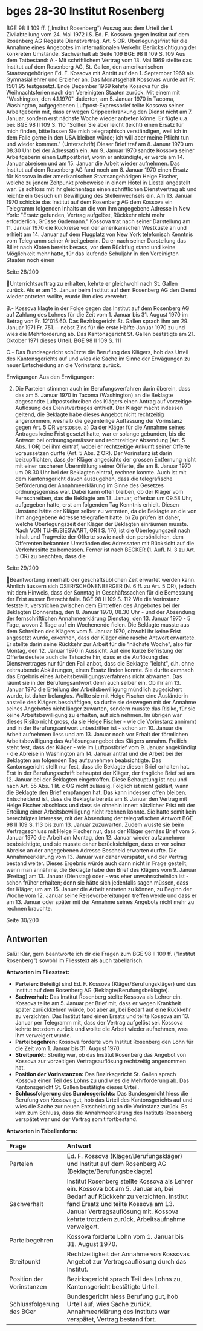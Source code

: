 
# bges 28-30 Institut Rosenberg

BGE 98 II 109 ff. („Institut Rosenberg“)
Auszug aus dem Urteil der I. Zivilabteilung vom 24. Mai 1972 i.S. Ed. F. Kossova gegen Institut auf dem
Rosenberg AG
Regeste
Dienstvertrag.
Art. 5 OR. Überlegungsfrist für die Annahme eines Angebotes im internationalen Verkehr.
Berücksichtigung der konkreten Umstände.
Sachverhalt ab Seite 109
BGE 98 II 109 S. 109
Aus dem Tatbestand:
A.- Mit schriftlichem Vertrag vom 13. Mai 1969 stellte das Institut auf dem Rosenberg AG, St. Gallen, den
amerikanischen Staatsangehörigen Ed. F. Kossova mit Antritt auf den 1. September 1969 als Gymnasiallehrer
und Erzieher an. Das Monatsgehalt Kossovas wurde auf Fr. 1501.95 festgesetzt. Ende Dezember 1969 kehrte
Kossova für die Weihnachtsferien nach den Vereinigten Staaten zurück. Mit einem mit "Washington, den
4.1.1970" datierten, am 5. Januar 1970 in Tacoma, Washington, aufgegebenen Luftpost-Expressbrief teilte
Kossova seiner Arbeitgeberin mit, dass er wegen Grippeerkrankung den Dienst nicht am 7. Januar, sondern
erst nächste Woche wieder antreten könne. Er fügte u.a. bei:
BGE 98 II 109 S. 110
"Sollten Sie aber leicht (leicht) einen Ersatz für mich finden, bitte lassen Sie mich telegraphisch verständigen,
weil ich in dem Falle gerne in den USA bleiben würde; ich will aber meine Pflicht tun und wieder kommen."
(Unterschrift)
Dieser Brief traf am 8. Januar 1970 um 08.30 Uhr bei der Adressatin ein. Am 9. Januar 1970 sandte Kossova
seiner Arbeitgeberin einen Luftpostbrief, worin er ankündigte, er werde am 14. Januar abreisen und am 15.
Januar die Arbeit wieder aufnehmen.
Das Institut auf dem Rosenberg AG fand noch am 8. Januar 1970 einen Ersatz für Kossova in der
amerikanischen Staatsangehörigen Helge Fischer, welche zu jenem Zeitpunkt probeweise in einem Hotel in
Liestal angestellt war. Es schloss mit ihr gleichentags einen schriftlichen Dienstvertrag ab und reichte ein
Gesuch um Bewilligung des Stellenwechsels ein. Am 13. Januar 1970 schickte das Institut auf dem
Rosenberg AG dem Kossova ein Telegramm folgenden Inhalts an die von ihm angegebene Adresse in New
York:
"Ersatz gefunden, Vertrag aufgelöst, Rückkehr nicht mehr erforderlich, Grüsse Gademann."
Kossova trat nach seiner Darstellung am 11. Januar 1970 die Rückreise von der amerikanischen Westküste
an und erhielt am 14. Januar auf dem Flugplatz von New York telefonisch Kenntnis vom Telegramm seiner
Arbeitgeberin. Da er nach seiner Darstellung das Billet nach Kloten bereits besass, vor dem Rückflug stand
und keine Möglichkeit mehr hatte, für das laufende Schuljahr in den Vereinigten Staaten noch einen

Seite 28/200

Unterrichtsauftrag zu erhalten, kehrte er gleichwohl nach St. Gallen zurück. Als er am 15. Januar beim Institut
auf dem Rosenberg AG den Dienst wieder antreten wollte, wurde ihm dies verwehrt.

B.- Kossova klagte in der Folge gegen das Institut auf dem Rosenberg AG auf Zahlung des Lohnes für die
Zeit vom 1. Januar bis 31. August 1970 im Betrag von Fr. 12'015.60.
Das Bezirksgericht St. Gallen sprach ihm am 29. Januar 1971 Fr. 751.-- nebst Zins für die erste Hälfte Januar
1970 zu und wies die Mehrforderung ab.
Das Kantonsgericht St. Gallen bestätigte am 21. Oktober 1971 dieses Urteil.
BGE 98 II 109 S. 111

C.- Das Bundesgericht schützte die Berufung des Klägers, hob das Urteil des Kantonsgerichts auf und wies
die Sache im Sinne der Erwägungen zu neuer Entscheidung an die Vorinstanz zurück.

Erwägungen
Aus den Erwägungen:

2. Die Parteien stimmen auch im Berufungsverfahren darin überein, dass das am 5. Januar 1970 in Tacoma
(Washington) an die Beklagte abgesandte Luftpostschreiben des Klägers einen Antrag auf vorzeitige
Auflösung des Dienstvertrages enthielt. Der Kläger macht indessen geltend, die Beklagte habe dieses
Angebot nicht rechtzeitig angenommen, weshalb die gegenteilige Auffassung der Vorinstanz gegen Art. 5 OR
verstosse.
a) Da der Kläger für die Annahme seines Antrages keine Frist gesetzt hatte, war er solange gebunden, bis
die Antwort bei ordnungsgemässer und rechtzeitiger Absendung (Art. 5 Abs. 1 OR) bei ihm eintraf, wobei er
rechtzeitige Ankunft seiner Offerte voraussetzen durfte (Art. 5 Abs. 2 OR). Der Vorinstanz ist darin
beizupflichten, dass der Kläger angesichts der grossen Entfernung nicht mit einer rascheren Übermittlung
seiner Offerte, die am 8. Januar 1970 um 08.30 Uhr bei der Beklagten eintraf, rechnen konnte. Auch ist mit
dem Kantonsgericht davon auszugehen, dass die telegrafische Beförderung der Annahmeerklärung im Sinne
des Gesetzes ordnungsgemäss war. Dabei kann offen bleiben, ob der Kläger vom Fernschreiben, das die
Beklagte am 13. Januar, offenbar um 09.58 Uhr, aufgegeben hatte, erst am folgenden Tag Kenntnis erhielt.
Diesen Umstand hätte der Kläger selber zu vertreten, da die Beklagte an die von ihm angegebene Adresse
telegrafiert hatte.
b) Zu prüfen ist daher, welche Überlegungszeit der Kläger der Beklagten einräumen musste.
Nach VON TUHR/SIEGWART, OR I S. 176, ist die Überlegungszeit nach Inhalt und Tragweite der Offerte
sowie nach den persönlichen, dem Offerenten bekannten Umständen des Adressaten mit Rücksicht auf die
Verkehrssitte zu bemessen. Ferner ist nach BECKER (1. Aufl. N. 3 zu Art. 5 OR) zu beachten, dass die

Seite 29/200

Beantwortung innerhalb der geschäftsüblichen Zeit erwartet werden kann. Ähnlich äussern sich
OSER/SCHÖNENBERGER (N. 6 ff. zu Art. 5 OR), jedoch mit dem Hinweis, dass der Sonntag in
Geschäftssachen für die Bemessung der Frist ausser Betracht falle.
BGE 98 II 109 S. 112
Wie die Vorinstanz feststellt, verstrichen zwischen dem Eintreffen des Angebotes bei der Beklagten Donnerstag, den 8. Januar 1970, 08.30 Uhr - und der Absendung der fernschriftlichen Annahmeerklärung Dienstag, den 13. Januar 1970 - 5 Tage, wovon 2 Tage auf ein Wochenende fielen. Die Beklagte musste aus
dem Schreiben des Klägers vom 5. Januar 1970, obwohl ihr keine Frist angesetzt wurde, erkennen, dass der
Kläger eine rasche Antwort erwartete. Er stellte darin seine Rückkehr zur Arbeit für die "nächste Woche", also
für Montag, den 12. Januar 1970 in Aussicht. Auf eine kurze Befristung der Offerte deutete auch die Tatsache
hin, dass er die Auflösung des Dienstvertrages nur für den Fall anbot, dass die Beklagte "leicht", d.h. ohne
zeitraubende Abklärungen, einen Ersatz finden konnte. Sie durfte demnach das Ergebnis eines
Arbeitsbewilligungsverfahrens nicht abwarten. Das räumt sie in der Berufungsantwort denn auch selber ein.
Ob ihr am 13. Januar 1970 die Erteilung der Arbeitsbewilligung mündlich zugesichert wurde, ist daher
belanglos. Wollte sie mit Helge Fischer eine Ausländerin anstelle des Klägers beschäftigen, so durfte sie
deswegen mit der Annahme seines Angebotes nicht länger zuwarten, sondern musste das Risiko, für sie
keine Arbeitsbewilligung zu erhalten, auf sich nehmen. Im übrigen war dieses Risiko nicht gross, da sie Helge
Fischer - wie die Vorinstanz annimmt und in der Berufungsantwort unbestritten ist - schon am 10. Januar die
Arbeit aufnehmen liess und am 13. Januar noch vor Erhalt der förmlichen Arbeitsbewilligung das
Auflösungsangebot des Klägers annahm. Freilich steht fest, dass der Kläger - wie im Luftpostbrief vom 9.
Januar angekündigt - die Abreise in Washington am 14. Januar antrat und die Arbeit bei der Beklagten am
folgenden Tag aufzunehmen beabsichtigte. Das Kantonsgericht stellt nur fest, dass die Beklagte diesen Brief
erhalten hat. Erst in der Berufungsschrift behauptet der Kläger, der fragliche Brief sei am 12. Januar bei der
Beklagten eingetroffen. Diese Behauptung ist neu und nach Art. 55 Abs. 1 lit. c OG nicht zulässig. Folglich ist
nicht geklärt, wann die Beklagte den Brief empfangen hat. Das kann indessen offen bleiben. Entscheidend
ist, dass die Beklagte bereits am 8. Januar den Vertrag mit Helge Fischer abschloss und dass sie ohnehin
innert nützlicher Frist mit der Erteilung einer Arbeitsbewilligung nicht rechnen konnte. Sie hatte somit kein
berechtigtes Interesse, mit der Absendung der telegrafischen Antwort
BGE 98 II 109 S. 113
bis zum 13. Januar zuzuwarten. Zudem wusste sie beim Vertragsschluss mit Helge Fischer nur, dass der
Kläger gemäss Brief vom 5. Januar 1970 die Arbeit am Montag, den 12. Januar wieder aufzunehmen
beabsichtigte, und sie musste daher berücksichtigen, dass er vor seiner Abreise an der angegebenen Adresse
Bescheid erwarten durfte. Die Annahmeerklärung vom 13. Januar war daher verspätet, und der Vertrag
bestand weiter.
Dieses Ergebnis würde auch dann nicht in Frage gestellt, wenn man annähme, die Beklagte habe den Brief
des Klägers vom 9. Januar (Freitag) am 13. Januar (Dienstag) oder - was eher unwahrscheinlich ist - schon
früher erhalten; denn sie hätte sich jedenfalls sagen müssen, dass der Kläger, um am 15. Januar die Arbeit
antreten zu können, zu Beginn der Woche vom 12. Januar seine Reisevorbereitungen treffen werde und dass
er am 13. Januar oder später mit der Annahme seines Angebots nicht mehr zu rechnen brauchte.

Seite 30/200




## Antworten
Salü! Klar, gern beantworte ich dir die Fragen zum BGE 98 II 109 ff. ("Institut Rosenberg") sowohl im Fliesstext als auch tabellarisch.

**Antworten im Fliesstext:**

*   **Parteien:** Beteiligt sind Ed. F. Kossova (Kläger/Berufungskläger) und das Institut auf dem Rosenberg AG (Beklagte/Berufungsbeklagte).
*   **Sachverhalt:** Das Institut Rosenberg stellte Kossova als Lehrer ein. Kossova teilte am 5. Januar per Brief mit, dass er wegen Krankheit später zurückkehren würde, bot aber an, bei Bedarf auf eine Rückkehr zu verzichten. Das Institut fand einen Ersatz und teilte Kossova am 13. Januar per Telegramm mit, dass der Vertrag aufgelöst sei. Kossova kehrte trotzdem zurück und wollte die Arbeit wieder aufnehmen, was ihm verweigert wurde.
*   **Parteibegehren:** Kossova forderte vom Institut Rosenberg den Lohn für die Zeit vom 1. Januar bis 31. August 1970.
*   **Streitpunkt:** Streitig war, ob das Institut Rosenberg das Angebot von Kossova zur vorzeitigen Vertragsauflösung rechtzeitig angenommen hat.
*   **Position der Vorinstanzen:** Das Bezirksgericht St. Gallen sprach Kossova einen Teil des Lohns zu und wies die Mehrforderung ab. Das Kantonsgericht St. Gallen bestätigte dieses Urteil.
*   **Schlussfolgerung des Bundesgerichts:** Das Bundesgericht hiess die Berufung von Kossova gut, hob das Urteil des Kantonsgerichts auf und wies die Sache zur neuen Entscheidung an die Vorinstanz zurück. Es kam zum Schluss, dass die Annahmeerklärung des Instituts Rosenberg verspätet war und der Vertrag somit fortbestand.

**Antworten in Tabellenform:**

| Frage                      | Antwort                                                                                                                                                                                                                                                                                                                                                                                                                                                                                                                                                    |
| :------------------------- | :--------------------------------------------------------------------------------------------------------------------------------------------------------------------------------------------------------------------------------------------------------------------------------------------------------------------------------------------------------------------------------------------------------------------------------------------------------------------------------------------------------------------------------------------------------- |
| Parteien                   | Ed. F. Kossova (Kläger/Berufungskläger) und Institut auf dem Rosenberg AG (Beklagte/Berufungsbeklagte)                                                                                                                                                                                                                                                                                                                                                                                                                                                    |
| Sachverhalt                | Institut Rosenberg stellte Kossova als Lehrer ein. Kossova bot am 5. Januar an, bei Bedarf auf Rückkehr zu verzichten. Institut fand Ersatz und teilte Kossova am 13. Januar Vertragsauflösung mit. Kossova kehrte trotzdem zurück, Arbeitsaufnahme verweigert.                                                                                                                                                                                                                                                                                        |
| Parteibegehren             | Kossova forderte Lohn vom 1. Januar bis 31. August 1970.                                                                                                                                                                                                                                                                                                                                                                                                                                                                                              |
| Streitpunkt                | Rechtzeitigkeit der Annahme von Kossovas Angebot zur Vertragsauflösung durch das Institut.                                                                                                                                                                                                                                                                                                                                                                                                                                                         |
| Position der Vorinstanzen | Bezirksgericht sprach Teil des Lohns zu, Kantonsgericht bestätigte Urteil.                                                                                                                                                                                                                                                                                                                                                                                                                                                                             |
| Schlussfolgerung des BGer | Bundesgericht hiess Berufung gut, hob Urteil auf, wies Sache zurück. Annahmeerklärung des Instituts war verspätet, Vertrag bestand fort.                                                                                                                                                                                                                                                                                                                                                                                                               |


